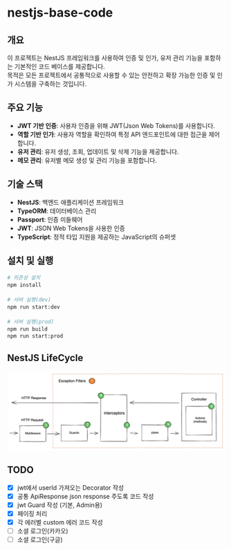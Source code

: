 # nestjs-base-code

## 개요

이 프로젝트는 NestJS 프레임워크를 사용하여 인증 및 인가, 유저 관리 기능을 포함하는 기본적인 코드 베이스를 제공합니다.  
목적은 모든 프로젝트에서 공통적으로 사용할 수 있는 안전하고 확장 가능한 인증 및 인가
시스템을 구축하는 것입니다.

## 주요 기능

- **JWT 기반 인증**: 사용자 인증을 위해 JWT(Json Web Tokens)를 사용합니다.
- **역할 기반 인가**: 사용자 역할을 확인하여 특정 API 엔드포인트에 대한 접근을 제어합니다.
- **유저 관리**: 유저 생성, 조회, 업데이트 및 삭제 기능을 제공합니다.
- **메모 관리**: 유저별 메모 생성 및 관리 기능을 포함합니다.

## 기술 스택

- **NestJS**: 백엔드 애플리케이션 프레임워크
- **TypeORM**: 데이터베이스 관리
- **Passport**: 인증 미들웨어
- **JWT**: JSON Web Tokens을 사용한 인증
- **TypeScript**: 정적 타입 지원을 제공하는 JavaScript의 슈퍼셋

## 설치 및 실행

```bash
# 의존성 설치
npm install

# 서버 실행(dev)
npm run start:dev

# 서버 실행(prod)
npm run build
npm run start:prod
```

## NestJS LifeCycle

![NestJS LifeCycle](./assets/images/image1.png)

## TODO

- [x] jwt에서 userId 가져오는 Decorator 작성
- [x] 공통 ApiResponse json response 주도록 코드 작성
- [x] jwt Guard 작성 (기본, Admin용)
- [x] 페이징 처리
- [x] 각 에러별 custom 에러 코드 작성
- [ ] 소셜 로그인(카카오)
- [ ] 소셜 로그인(구글)
